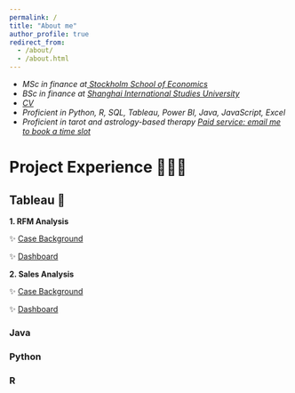 ```yaml
---
permalink: /
title: "About me"
author_profile: true
redirect_from: 
  - /about/
  - /about.html
---
```



+ *MSc in finance at[
Stockholm School of Economics](https://www.hhs.se)*
+ *BSc in finance at [Shanghai International Studies University](sv.shisu.edu.cn)*
+ *[CV](../assets/CV.pdf)*
+ *Proficient in Python, R, SQL, Tableau, Power BI, Java, JavaScript, Excel*
+ *Proficient in tarot and astrology-based therapy [Paid service: email me to book a time slot](mailto:yaffazhang87@gmail.com)*


  
# Project Experience 👩🏻‍💻 

## Tableau 🌱

**1. RFM Analysis**

✨ [Case Background](https://itsyouryaffa.github.io/yaffa.github.io//Tableau/)

✨ [Dashboard](https://public.tableau.com/app/profile/yufang.zhang3391/viz/Superstore-CustomerSegmentation/Segmentation)

**2. Sales Analysis**

✨ [Case Background](https://itsyouryaffa.github.io/yaffa.github.io//Tableau/)

✨ [Dashboard](https://public.tableau.com/app/profile/yufang.zhang3391/viz/Superstore_17141701306130/1)


### Java



### Python


### R



